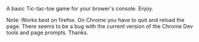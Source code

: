 A basic Tic-tac-toe game for your brower's console. Enjoy.


Note: Works best on firefox. On Chrome you have to quit and reload the page. There seems to be a bug with the current version of the Chrome Dev tools and page prompts. Thanks.
